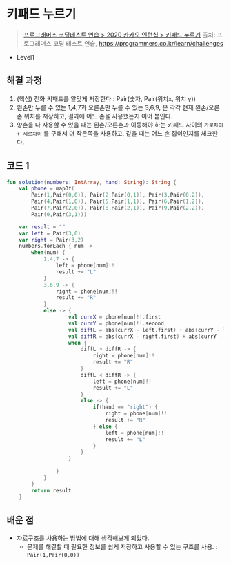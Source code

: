 # 키패드 누르기

> [프로그래머스 코딩테스트 연습 > 2020 카카오 인턴십 > 키패드 누르기](https://programmers.co.kr/learn/courses/30/lessons/67256)
> 출처: 프로그래머스 코딩 테스트 연습, https://programmers.co.kr/learn/challenges

- Level1

## 해결 과정

1. (핵심) 전화 키패드를 알맞게 저장한다 : Pair(숫자, Pair(위치x, 위치 y))
2. 왼손만 누를 수 있는 1,4,7과 오른손만 누를 수 있는 3,6,9, 은 각각 현재 왼손/오른손 위치를 저장하고, 결과에 어느 손을 사용했는지 이어 붙인다.
3. 양손을 다 사용할 수 있을 때는 왼손/오른손과 이동해야 하는 키패드 사이의 `가로차이 + 세로차이` 를 구해서 더 작은쪽을 사용하고, 같을 때는 어느 손 잡이인지를 체크한다.

## 코드 1

```kotlin
fun solution(numbers: IntArray, hand: String): String {
    val phone = mapOf(
        Pair(1,Pair(0,0)), Pair(2,Pair(0,1)), Pair(3,Pair(0,2)),
        Pair(4,Pair(1,0)), Pair(5,Pair(1,1)), Pair(6,Pair(1,2)),
        Pair(7,Pair(2,0)), Pair(8,Pair(2,1)), Pair(9,Pair(2,2)),
        Pair(0,Pair(3,1)))

    var result = ""
    var left = Pair(3,0)
    var right = Pair(3,2)
    numbers.forEach { num ->
        when(num) {
            1,4,7 -> {
                left = phone[num]!!
                result += "L"
            }
            3,6,9 -> {
                right = phone[num]!!
                result += "R"
            }
            else -> {
                    val currX = phone[num]!!.first
                    val currY = phone[num]!!.second
                    val diffL = abs(currX - left.first) + abs(currY - left.second)
                    val diffR = abs(currX - right.first) + abs(currY - right.second)
                    when {
                        diffL > diffR -> {
                            right = phone[num]!!
                            result += "R"
                        }
                        diffL < diffR -> {
                            left = phone[num]!!
                            result += "L"
                        }
                        else -> {
                            if(hand == "right") {
                                right = phone[num]!!
                                result += "R"
                            } else {
                                left = phone[num]!!
                                result += "L"
                            }
                        }
                    }

                }
            }
        }
        return result
    }
```

## 배운 점

- 자료구조를 사용하는 방법에 대해 생각해보게 되었다.
  - 문제를 해결할 때 필요한 정보를 쉽게 저장하고 사용할 수 있는 구조를 사용. : `Pair(1,Pair(0,0))`
